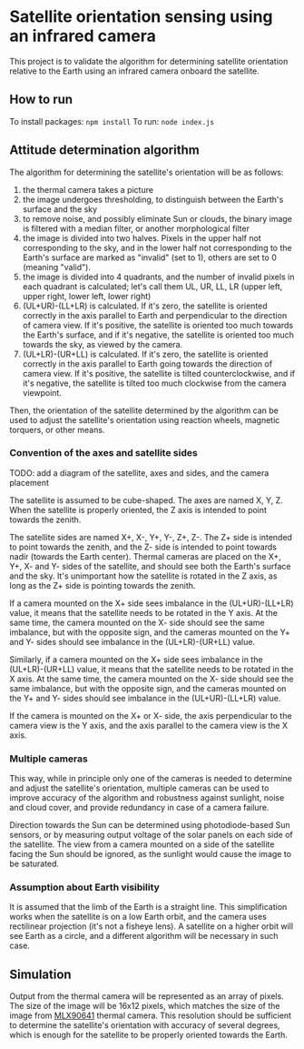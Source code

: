 # Satellite orientation sensing using an infrared camera

This project is to validate the algorithm for determining satellite orientation relative to the Earth using an infrared camera onboard the satellite.

## How to run

To install packages: `npm install`
To run: `node index.js`

## Attitude determination algorithm

The algorithm for determining the satellite's orientation will be as follows:

1. the thermal camera takes a picture
2. the image undergoes thresholding, to distinguish between the Earth's surface and the sky
3. to remove noise, and possibly eliminate Sun or clouds, the binary image is filtered with a median filter, or another morphological filter
4. the image is divided into two halves. Pixels in the upper half not corresponding to the sky, and in the lower half not corresponding to the Earth's surface are marked as "invalid" (set to 1), others are set to 0 (meaning "valid").
5. the image is divided into 4 quadrants, and the number of invalid pixels in each quadrant is calculated; let's call them UL, UR, LL, LR (upper left, upper right, lower left, lower right)
6. (UL+UR)-(LL+LR) is calculated. If it's zero, the satellite is oriented correctly in the axis parallel to Earth and perpendicular to the direction of camera view. If it's positive, the satellite is oriented too much towards the Earth's surface, and if it's negative, the satellite is oriented too much towards the sky, as viewed by the camera.
7. (UL+LR)-(UR+LL) is calculated. If it's zero, the satellite is oriented correctly in the axis parallel to Earth going towards the direction of camera view. If it's positive, the satellite is tilted counterclockwise, and if it's negative, the satellite is tilted too much clockwise from the camera viewpoint.

Then, the orientation of the satellite determined by the algorithm can be used to adjust the satellite's orientation using reaction wheels, magnetic torquers, or other means.

### Convention of the axes and satellite sides

TODO: add a diagram of the satellite, axes and sides, and the camera placement

The satellite is assumed to be cube-shaped. The axes are named X, Y, Z. When the satellite is properly oriented, the Z axis is intended to point towards the zenith.

The satellite sides are named X+, X-, Y+, Y-, Z+, Z-. The Z+ side is intended to point towards the zenith, and the Z- side is intended to point towards nadir (towards the Earth center). Thermal cameras are placed on the X+, Y+, X- and Y- sides of the satellite, and should see both the Earth's surface and the sky. It's unimportant how the satellite is rotated in the Z axis, as long as the Z+ side is pointing towards the zenith.

If a camera mounted on the X+ side sees imbalance in the (UL+UR)-(LL+LR) value, it means that the satellite needs to be rotated in the Y axis. At the same time, the camera mounted on the X- side should see the same imbalance, but with the opposite sign, and the cameras mounted on the Y+ and Y- sides should see imbalance in the (UL+LR)-(UR+LL) value.

Similarly, if a camera mounted on the X+ side sees imbalance in the (UL+LR)-(UR+LL) value, it means that the satellite needs to be rotated in the X axis. At the same time, the camera mounted on the X- side should see the same imbalance, but with the opposite sign, and the cameras mounted on the Y+ and Y- sides should see imbalance in the (UL+UR)-(LL+LR) value.

If the camera is mounted on the X+ or X- side, the axis perpendicular to the camera view is the Y axis, and the axis parallel to the camera view is the X axis.

### Multiple cameras

This way, while in principle only one of the cameras is needed to determine and adjust the satellite's orientation, multiple cameras can be used to improve accuracy of the algorithm and robustness against sunlight, noise and cloud cover, and provide redundancy in case of a camera failure.

Direction towards the Sun can be determined using photodiode-based Sun sensors, or by measuring output voltage of the solar panels on each side of the satellite. The view from a camera mounted on a side of the satellite facing the Sun should be ignored, as the sunlight would cause the image to be saturated.

### Assumption about Earth visibility

It is assumed that the limb of the Earth is a straight line. This simplification works when the satellite is on a low Earth orbit, and the camera uses rectilinear projection (it's not a fisheye lens). A satellite on a higher orbit will see Earth as a circle, and a different algorithm will be necessary in such case.

## Simulation

Output from the thermal camera will be represented as an array of pixels. The size of the image will be 16x12 pixels, which matches the size of the image from [MLX90641](https://www.melexis.com/en/documents/documentation/datasheets/datasheet-mlx90641) thermal camera. This resolution should be sufficient to determine the satellite's orientation with accuracy of several degrees, which is enough for the satellite to be properly oriented towards the Earth.
